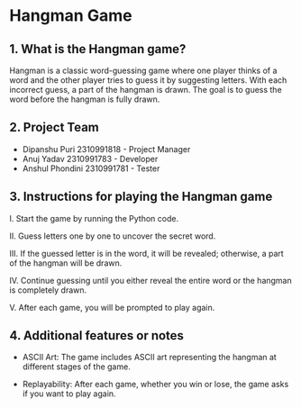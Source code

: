 # Hangman Game

## 1. What is the Hangman game?
Hangman is a classic word-guessing game where one player thinks of a word and the other player tries to guess it by suggesting letters. With each incorrect guess, a part of the hangman is drawn. The goal is to guess the word before the hangman is fully drawn.

## 2. Project Team
- Dipanshu Puri 2310991818 - Project Manager
- Anuj Yadav 2310991783 - Developer
- Anshul Phondini 2310991781 - Tester

## 3. Instructions for playing the Hangman game
I. Start the game by running the Python code.

II. Guess letters one by one to uncover the secret word.

III. If the guessed letter is in the word, it will be revealed; otherwise, a part of the hangman will be drawn.

IV. Continue guessing until you either reveal the entire word or the hangman is completely drawn.

V. After each game, you will be prompted to play again.

## 4. Additional features or notes
- ASCII Art: The game includes ASCII art representing the hangman at different stages of the game.

- Replayability: After each game, whether you win or lose, the game asks if you want to play again.

